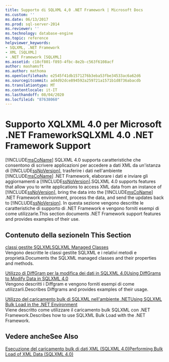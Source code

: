```yaml
---
title: Supporto di SQLXML 4,0 .NET Framework | Microsoft Docs
ms.custom: ''
ms.date: 06/13/2017
ms.prod: sql-server-2014
ms.reviewer: ''
ms.technology: database-engine
ms.topic: reference
helpviewer_keywords:
- SQLXML, .NET Framework
- XML [SQLXML]
- .NET Framework [SQLXML]
ms.assetid: c18cf801-f893-4fbc-8e2b-c563f6108acf
author: mashamsft
ms.author: mathoma
ms.openlocfilehash: e2545f41db1571276b3eba53fbe34533ac6a62d6
ms.sourcegitcommit: ad4d92dce894592a259721a1571b1d8736abacdb
ms.translationtype: MT
ms.contentlocale: it-IT
ms.lasthandoff: 08/04/2020
ms.locfileid: "87638060"
---
```

# <a name="sqlxml-40-net-framework-support"></a><span data-ttu-id="63197-102">Supporto XQLXML 4.0 per Microsoft .NET Framework</span><span class="sxs-lookup"><span data-stu-id="63197-102">SQLXML 4.0 .NET Framework Support</span></span>
  [!INCLUDE[msCoName](../../includes/msconame-md.md)] <span data-ttu-id="63197-103">SQLXML 4.0 supporta caratteristiche che consentono di scrivere applicazioni per accedere a dati XML da un'istanza di [!INCLUDE[ssNoVersion](../../includes/ssnoversion-md.md)], trasferire i dati nell'ambiente [!INCLUDE[msCoName](../../includes/msconame-md.md)] .NET Framework, elaborare i dati e inviare gli aggiornamenti a [!INCLUDE[ssNoVersion](../../includes/ssnoversion-md.md)].</span><span class="sxs-lookup"><span data-stu-id="63197-103">SQLXML 4.0 supports features that allow you to write applications to access XML data from an instance of [!INCLUDE[ssNoVersion](../../includes/ssnoversion-md.md)], bring the data into the [!INCLUDE[msCoName](../../includes/msconame-md.md)] .NET Framework environment, process the data, and send the updates back to [!INCLUDE[ssNoVersion](../../includes/ssnoversion-md.md)].</span></span> <span data-ttu-id="63197-104">In questa sezione vengono descritte le caratteristiche di supporto di .NET Framework e vengono forniti esempi di come utilizzarle.</span><span class="sxs-lookup"><span data-stu-id="63197-104">This section documents .NET Framework support features and provides examples of their use.</span></span>  
  
## <a name="in-this-section"></a><span data-ttu-id="63197-105">Contenuto della sezione</span><span class="sxs-lookup"><span data-stu-id="63197-105">In This Section</span></span>  
 [<span data-ttu-id="63197-106">classi gestite SQLXML</span><span class="sxs-lookup"><span data-stu-id="63197-106">SQLXML Managed Classes</span></span>](../../relational-databases/sqlxml-annotated-xsd-schemas-xpath-queries/net-framework-classes/sqlxml-4-0-net-framework-support-managed-classes.md)  
 <span data-ttu-id="63197-107">Vengono descritte le classi gestite SQLXML e i relativi metodi e proprietà.</span><span class="sxs-lookup"><span data-stu-id="63197-107">Documents the SQLXML managed classes and their properties and methods.</span></span>  
  
 [<span data-ttu-id="63197-108">Utilizzo di DiffGram per la modifica dei dati in SQLXML 4.0</span><span class="sxs-lookup"><span data-stu-id="63197-108">Using DiffGrams to Modify Data in SQLXML 4.0</span></span>](../../relational-databases/sqlxml-annotated-xsd-schemas-xpath-queries/diffgram/sqlxml-4-0-net-framework-support-using-diffgrams-to-modify-data.md)  
 <span data-ttu-id="63197-109">Vengono descritti i Diffgram e vengono forniti esempi di come utilizzarli.</span><span class="sxs-lookup"><span data-stu-id="63197-109">Describes Diffgrams and provides examples of their usage.</span></span>  
  
 [<span data-ttu-id="63197-110">Utilizzo del caricamento bulk di SQLXML nell'ambiente .NET</span><span class="sxs-lookup"><span data-stu-id="63197-110">Using SQLXML Bulk Load in the .NET Environment</span></span>](../../relational-databases/sqlxml-annotated-xsd-schemas-xpath-queries/sqlxml-4-0-net-framework-support-using-bulk-load.md)  
 <span data-ttu-id="63197-111">Viene descritto come utilizzare il caricamento bulk SQLXML con .NET Framework.</span><span class="sxs-lookup"><span data-stu-id="63197-111">Describes how to use SQLXML Bulk Load with the .NET Framework.</span></span>  
  
## <a name="see-also"></a><span data-ttu-id="63197-112">Vedere anche</span><span class="sxs-lookup"><span data-stu-id="63197-112">See Also</span></span>  
 [<span data-ttu-id="63197-113">Esecuzione del caricamento bulk di dati XML &#40;SQLXML 4.0&#41;</span><span class="sxs-lookup"><span data-stu-id="63197-113">Performing Bulk Load of XML Data &#40;SQLXML 4.0&#41;</span></span>](../../relational-databases/sqlxml-annotated-xsd-schemas-xpath-queries/bulk-load-xml/performing-bulk-load-of-xml-data-sqlxml-4-0.md)  
  
  
